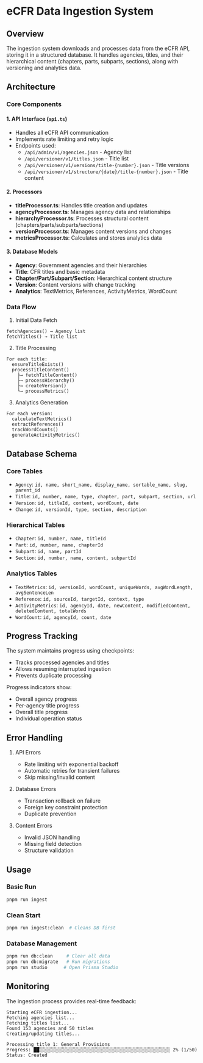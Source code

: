 # eCFR Data Ingestion System

## Overview
The ingestion system downloads and processes data from the eCFR API, storing it in a structured database. It handles agencies, titles, and their hierarchical content (chapters, parts, subparts, sections), along with versioning and analytics data.

## Architecture

### Core Components

#### 1. API Interface (`api.ts`)
- Handles all eCFR API communication
- Implements rate limiting and retry logic
- Endpoints used:
  - `/api/admin/v1/agencies.json` - Agency list
  - `/api/versioner/v1/titles.json` - Title list
  - `/api/versioner/v1/versions/title-{number}.json` - Title versions
  - `/api/versioner/v1/structure/{date}/title-{number}.json` - Title content

#### 2. Processors
- **titleProcessor.ts**: Handles title creation and updates
- **agencyProcessor.ts**: Manages agency data and relationships
- **hierarchyProcessor.ts**: Processes structural content (chapters/parts/subparts/sections)
- **versionProcessor.ts**: Manages content versions and changes
- **metricsProcessor.ts**: Calculates and stores analytics data

#### 3. Database Models
- **Agency**: Government agencies and their hierarchies
- **Title**: CFR titles and basic metadata
- **Chapter/Part/Subpart/Section**: Hierarchical content structure
- **Version**: Content versions with change tracking
- **Analytics**: TextMetrics, References, ActivityMetrics, WordCount

### Data Flow

1. Initial Data Fetch
```
fetchAgencies() → Agency list
fetchTitles() → Title list
```

2. Title Processing
```
For each title:
  ensureTitleExists()
  processTitleContent()
    ├→ fetchTitleContent()
    ├→ processHierarchy()
    ├→ createVersion()
    └→ processMetrics()
```

3. Analytics Generation
```
For each version:
  calculateTextMetrics()
  extractReferences()
  trackWordCounts()
  generateActivityMetrics()
```

## Database Schema

### Core Tables
- `Agency`: `id, name, short_name, display_name, sortable_name, slug, parent_id`
- `Title`: `id, number, name, type, chapter, part, subpart, section, url`
- `Version`: `id, titleId, content, wordCount, date`
- `Change`: `id, versionId, type, section, description`

### Hierarchical Tables
- `Chapter`: `id, number, name, titleId`
- `Part`: `id, number, name, chapterId`
- `Subpart`: `id, name, partId`
- `Section`: `id, number, name, content, subpartId`

### Analytics Tables
- `TextMetrics`: `id, versionId, wordCount, uniqueWords, avgWordLength, avgSentenceLen`
- `Reference`: `id, sourceId, targetId, context, type`
- `ActivityMetrics`: `id, agencyId, date, newContent, modifiedContent, deletedContent, totalWords`
- `WordCount`: `id, agencyId, count, date`

## Progress Tracking

The system maintains progress using checkpoints:
- Tracks processed agencies and titles
- Allows resuming interrupted ingestion
- Prevents duplicate processing

Progress indicators show:
- Overall agency progress
- Per-agency title progress
- Overall title progress
- Individual operation status

## Error Handling

1. API Errors
   - Rate limiting with exponential backoff
   - Automatic retries for transient failures
   - Skip missing/invalid content

2. Database Errors
   - Transaction rollback on failure
   - Foreign key constraint protection
   - Duplicate prevention

3. Content Errors
   - Invalid JSON handling
   - Missing field detection
   - Structure validation

## Usage

### Basic Run
```bash
pnpm run ingest
```

### Clean Start
```bash
pnpm run ingest:clean  # Cleans DB first
```

### Database Management
```bash
pnpm run db:clean     # Clear all data
pnpm run db:migrate   # Run migrations
pnpm run studio      # Open Prisma Studio
```

## Monitoring

The ingestion process provides real-time feedback:
```
Starting eCFR ingestion...
Fetching agencies list...
Fetching titles list...
Found 153 agencies and 50 titles
Creating/updating titles...

Processing title 1: General Provisions
Progress: ██░░░░░░░░░░░░░░░░░░░░░░░░░░░░░░░░░░░░░░░░░░░░░░░░ 2% (1/50)
Status: Created
```